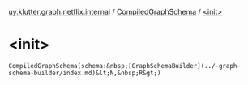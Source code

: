 [uy.klutter.graph.netflix.internal](../index.md) / [CompiledGraphSchema](index.md) / [&lt;init&gt;](.)


# &lt;init&gt;
`CompiledGraphSchema(schema:&nbsp;[GraphSchemaBuilder](../-graph-schema-builder/index.md)&lt;N,&nbsp;R&gt;)`


